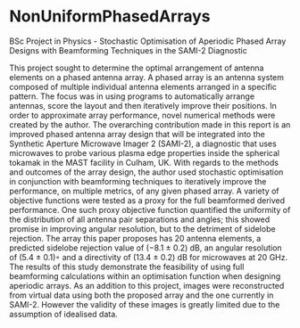 # NonUniformPhasedArrays
BSc Project in Physics - Stochastic Optimisation of Aperiodic Phased Array Designs with Beamforming Techniques in the SAMI-2 Diagnostic


This project sought to determine the optimal arrangement of antenna elements on a phased antenna array. A phased array is an antenna system composed of multiple individual antenna elements arranged in a specific pattern. The focus was in using programs to automatically arrange antennas, score the layout and then iteratively improve their positions. In order to approximate array performance, novel numerical methods were created by the author. The overarching contribution made in this report is an improved phased antenna array design that will be integrated into the Synthetic Aperture Microwave Imager 2 (SAMI-2), a diagnostic that uses microwaves to probe various plasma edge properties inside the spherical tokamak in the MAST facility in Culham, UK. With regards to the methods and outcomes of the array design, the author
used stochastic optimisation in conjunction with beamforming techniques to iteratively improve the performance, on multiple metrics, of any given phased array. A variety of objective functions were tested as a proxy for the full beamformed derived performance. One such proxy objective function quantified the uniformity of the distribution of all antenna pair separations and angles; this showed promise in improving angular resolution, but to the detriment of sidelobe rejection. The array this paper proposes has 20 antenna elements, a predicted sidelobe rejection value of (−8.1 ± 0.2) dB, an angular resolution of (5.4 ± 0.1)◦ and a directivity of (13.4 ± 0.2) dB for microwaves at 20 GHz. The results of this study demonstrate the feasibility of using full beamforming calculations within an optimisation function when designing aperiodic arrays. As an addition to this project, images were reconstructed from virtual data using both the proposed array and the one currently in SAMI-2. However the validity of these images is greatly limited due to the assumption of idealised data.
